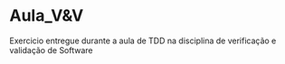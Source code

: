 # Aula_V&V 
Exercicio entregue durante a aula de TDD na disciplina de verificação e validação de Software
